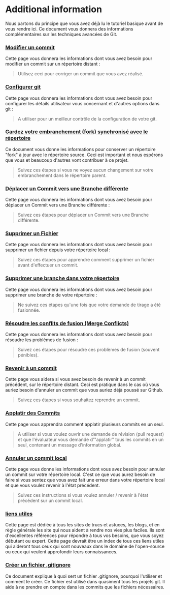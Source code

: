 # Additional information
Nous partons du principe que vous avez déjà lu le tutoriel basique avant de vous rendre ici. Ce document vous donnera des informations complémentaires sur les techniques avancées de Git.

### [Modifier un commit](amending-a-commit.md)
Cette page vous donnera les informations dont vous avez besoin pour modifier un commit sur un répertoire distant :
> Utilisez ceci pour corriger un commit que vous avez réalisé.

### [Configurer git](configuring-git.md)
Cette page vous donnera les informations dont vous avez besoin pour configurer les détails utilisateur vous concernant et d'autres options dans git :
> A utiliser pour un meilleur contrôle de la configuration de votre git.

### [Gardez votre embranchement (fork) synchronisé avec le répertoire](keeping-your-fork-synced-with-this-repository.md)
Ce document vous donne les informations pour conserver un répertoire "fork" à jour avec le répertoire source. Ceci est important et nous espérons que vous et beaucoup d'autres vont contribuer à ce projet.
> Suivez ces étapes si vous ne voyez aucun changement sur votre embranchement dans le répertoire parent.

### [Déplacer un Commit vers une Branche différente](moving-a-commit-to-a-different-branch.md)
Cette page vous donnera les informations dont vous avez besoin pour déplacer un Commit vers une Branche différente :
> Suivez ces étapes pour déplacer un Commit vers une Branche différente.

### [Supprimer un Fichier](removing-a-file.md)
Cette page vous donnera les informations dont vous avez besoin pour supprimer un fichier depuis votre répertoire local :
> Suivez ces étapes pour apprendre comment supprimer un fichier avant d'effectuer un commit. 

### [Supprimer une branche dans votre répertoire](removing-branch-from-your-repository.md)
Cette page vous donnera les informations dont vous avez besoin pour supprimer une branche de votre répertoire :
> Ne suivez ces étapes qu'une fois que votre demande de tirage a été fusionnée.

### [Résoudre les conflits de fusion (Merge Conflicts)](resolving-merge-conflicts.md)
Cette page vous donnera les informations dont vous avez besoin pour résoudre les problèmes de fusion :
> Suivez ces étapes pour résoudre ces problèmes de fusion (souvent pénibles).

### [Revenir à un commit](reverting-a-commit.md)
Cette page vous aidera si vous avez besoin de revenir à un commit précédent, sur le répertoire distant. Ceci est pratique dans le cas où vous auriez besoin d'annuler un commit que vous auriez déjà poussé sur Github.
> Suivez ces étapes si vous souhaitez reprendre un commit.

### [Applatir des Commits](squashing-commits.md)
Cette page vous apprendra comment applatir plusieurs commits en un seul.
> A utiliser si vous voulez ouvrir une demande de révision (pull request) et que l'évaluateur vous demande d'"applatir" tous les commits en un seul, contenant un message d'information global.

### [Annuler un commit local](undoing-a-commit.md)
Cette page vous donne les informations dont vous avez besoin pour annuler un commit sur votre répertoire local. C'est ce que vous aurez besoin de faire si vous sentez que vous avez fait une erreur dans votre répertoire local et que vous voulez revenir à l'état précédent.
> Suivez ces instructions si vous voulez annuler / revenir à l'état précédent sur un commit local.

### [liens utiles](Useful-links-for-further-learning.md)
Cette page est dédiée à tous les sites de trucs et astuces, les blogs, et en règle générale les site qui nous aident à rendre nos vies plus faciles. Ils sont d'excellentes références pour répondre à tous vos besoins, que vous soyez débutant ou expert. Cette page devrait être un index de tous ces liens utiles qui aideront tous ceux qui sont nouveaux dans le domaine de l'open-source ou ceux qui veulent approfondir leurs connaissances.

### [Créer un fichier .gitignore](creating-a-gitignore-file.md)
Ce document explique à quoi sert un fichier .gitignore, pourquoi l'utiliser et comment le créer. Ce fichier est utilisé dans quasiment tous les projets git. Il aide à ne prendre en compte dans les commits que les fichiers nécessaires.
